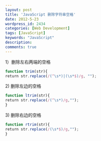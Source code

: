 ```yaml
---
layout: post
title: 'JavaScript 删除字符串空格'
date: 2012-5-23
wordpress_id: 2434
categories: [Web Development]
tags: [JavaScript]
keywords: "JavaScript"
description: 
comments: true
---
```


1）删除左右两端的空格

``` js
function trim(str){
return str.replace(/(^\s*)|(\s*$)/g, "");
```

2) 删除左边的空格

``` js
function ltrim(str){
return str.replace(/(^\s*)/g,"");
}
```

3) 删除右边的空格

``` js
function rtrim(str){
return str.replace(/(\s*$)/g,"");
}
```
